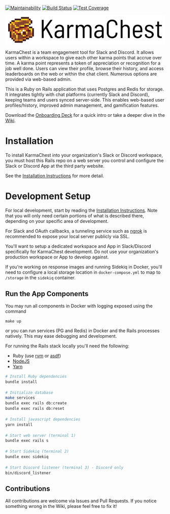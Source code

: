 [![Maintainability](https://api.codeclimate.com/v1/badges/ac612f0aec880d523ab4/maintainability)](https://codeclimate.com/github/jcraigk/karmachest/maintainability)
[![Build Status](https://www.travis-ci.com/jcraigk/karmachest.svg?branch=master)](https://www.travis-ci.com/jcraigk/karmachest)
[![Test Coverage](https://api.codeclimate.com/v1/badges/ac612f0aec880d523ab4/test_coverage)](https://codeclimate.com/github/jcraigk/karmachest/test_coverage)

![KarmaChest Logo](https://github.com/jcraigk/karmachest/blob/master/app/webpacker/images/logos/karmachest-full.png)

KarmaChest is a team engagement tool for Slack and Discord. It allows users within a workspace to give each other karma points that accrue over time. A karma point represents a token of appreciation or recognition for a job well done. Users can view their profile, browse their history, and access leaderboards on the web or within the chat client. Numerous options are provided via web-based admin.

This is a Ruby on Rails application that uses Postgres and Redis for storage. It integrates tightly with chat platforms (currently Slack and Discord), keeping teams and users synced server-side. This enables web-based user profiles/history, improved admin management, and gamification features.

Download the [Onboarding Deck](https://github.com/jcraigk/karmachest/files/6523729/KarmaChest-Onboarding.pdf) for a quick intro or take a deeper dive in the [Wiki](https://github.com/jcraigk/karmachest/wiki).


# Installation

To install KarmaChest into your organization's Slack or Discord workspace, you must host this Rails repo on a web server you control and configure the Slack or Discord App at the third party website.

See the [Installation Instructions](https://github.com/jcraigk/karmachest/wiki/Installation) for more detail.


# Development Setup

For local development, start by reading the [Installation Instructions](https://github.com/jcraigk/karmachest/wiki/Installation). Note that you will only need certain portions of what is described there, depending on your specific area of development.

For Slack and OAuth callbacks, a tunneling service such as [ngrok](https://ngrok.com/) is recommended to expose your local server publicly via SSL.

You'll want to setup a dedicated workspace and App in Slack/Discord specifically for KarmaChest development. Do not use your organization's production workspace or App to develop against.

If you're working on response images and running Sidekiq in Docker, you'll need to configure a local storage location in `docker-compose.yml` to map to `/storage` in the `sidekiq` container.


## Run the App Components

You may run all components in Docker with logging exposed using the command

```
make up
```

or you can run services (PG and Redis) in Docker and the Rails processes natively. This may ease debugging and development.

For running the Rails stack locally you'll need the following:
* Ruby (use [rvm](https://rvm.io/) or [asdf](https://asdf-vm.com/))
* [NodeJS](https://nodejs.org/en/)
* [Yarn](https://www.npmjs.com/package/yarn)

```bash
# Install Ruby dependencies
bundle install

# Initialize database
make services
bundle exec rails db:create
bundle exec rails db:reset

# Install javascript dependencies
yarn install

# Start web server (terminal 1)
bundle exec rails s

# Start Sidekiq (terminal 2)
bundle exec sidekiq

# Start Discord listener (terminal 3) - Discord only
bin/discord_listener
```

## Contributions

All contributions are welcome via Issues and Pull Requests. If you notice something wrong in the Wiki, please feel free to fix it!
